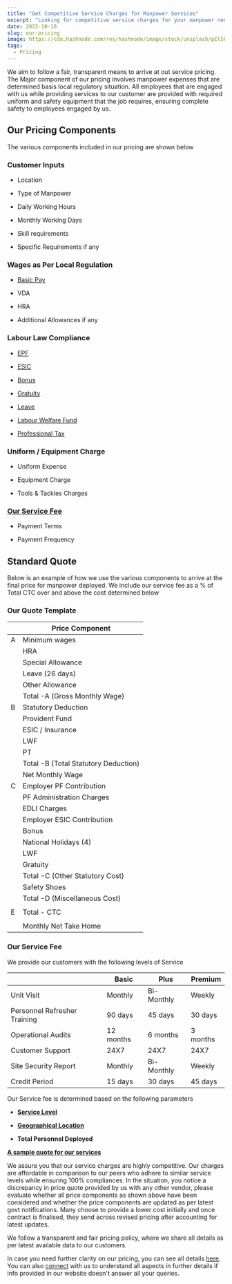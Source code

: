 ```yaml
---
title: "Get Competitive Service Charges for Manpower Services"
excerpt: "Looking for competitive service charges for your manpower needs? Knighthood offers high service levels at affordable prices. Connect with us to get a quote"
date: 2022-10-10
slug: our-pricing
image: https://cdn.hashnode.com/res/hashnode/image/stock/unsplash/pElSkGRA2NU/upload/1ff27a65c0a2815e47e075daf7217f13.jpeg
tags:
  - Pricing
---
```


We aim to follow a fair, transparent means to arrive at out service pricing. The Major component of our pricing involves manpower expenses that are determined basis local regulatory situation. All employees that are engaged with us while providing services to our customer are provided with required uniform and safety equipment that the job requires, ensuring complete safety to employees engaged by us.

## Our Pricing Components[​](http://localhost:3000/blog/our-pricing#our-pricing-components)

The various components included in our pricing are shown below

### Customer Inputs[​](http://localhost:3000/blog/our-pricing#customer-inputs)

* Location
    
* Type of Manpower
    
* Daily Working Hours
    
* Monthly Working Days
    
* Skill requirements
    
* Specific Requirements if any
    

### Wages as Per Local Regulation[​](http://localhost:3000/blog/our-pricing#wages-as-per-local-regulation)

* [Basic Pay](http://docs.knighthood.co/docs/Compliance/Min-Wages)
    
* VDA
    
* HRA
    
* Additional Allowances if any
    

### Labour Law Compliance[​](http://localhost:3000/blog/our-pricing#labour-law-compliance)

* [EPF](http://docs.knighthood.co/docs/Compliance/EPF)
    
* [ESIC](http://docs.knighthood.co/docs/Compliance/ESI)
    
* [Bonus](http://docs.knighthood.co/docs/Compliance/Bonus)
    
* [Gratuity](http://docs.knighthood.co/docs/Compliance/Gratuity)
    
* [Leave](http://docs.knighthood.co/docs/Compliance/Leave)
    
* [Labour Welfare Fund](http://docs.knighthood.co/docs/Compliance/LWF)
    
* [Professional Tax](http://docs.knighthood.co/docs/Compliance/PT)
    

### Uniform / Equipment Charge[​](http://localhost:3000/blog/our-pricing#uniform--equipment-charge)

* Uniform Expense
    
* Equipment Charge
    
* Tools & Tackles Charges
    

### [Our Service Fee​](https://knighthood.co/pricing#our-service-fee)

* Payment Terms
    
* Payment Frequency
    

## Standard Quote[​](http://localhost:3000/blog/our-pricing#standard-quote)

Below is an example of how we use the various components to arrive at the final price for manpower deployed. We include our service fee as a % of Total CTC over and above the cost determined below

### Our Quote Template[​](http://localhost:3000/blog/our-pricing#our-quote-template)

|  | Price Component |
| --- | --- |
| A | Minimum wages |
|  | HRA |
|  | Special Allowance |
|  | Leave (26 days) |
|  | Other Allowance |
|  | Total -A (Gross Monthly Wage) |
| B | Statutory Deduction |
|  | Provident Fund |
|  | ESIC / Insurance |
|  | LWF |
|  | PT |
|  | Total -B (Total Statutory Deduction) |
|  | Net Monthly Wage |
| C | Employer PF Contribution |
|  | PF Administration Charges |
|  | EDLI Charges |
|  | Employer ESIC Contribution |
|  | Bonus |
|  | National Holidays (4) |
|  | LWF |
|  | Gratuity |
|  | Total -C (Other Statutory Cost) |
|  | Safety Shoes |
|  | Total -D (Miscellaneous Cost) |
|  |  |
| E | Total - CTC |
|  |  |
|  | Monthly Net Take Home |

### **Our Service Fee**

We provide our customers with the following levels of Service

|  | **Basic** | **Plus** | **Premium** |
| --- | --- | --- | --- |
| Unit Visit | Monthly | Bi-Monthly | Weekly |
| Personnel Refresher Training | 90 days | 45 days | 30 days |
| Operational Audits | 12 months | 6 months | 3 months |
| Customer Support | 24X7 | 24X7 | 24X7 |
| Site Security Report | Monthly | Bi-Monthly | Weekly |
| Credit Period | 15 days | 30 days | 45 days |

Our Service fee is determined based on the following parameters

* [**Service Level**](https://knighthood.co/pricing#our-service-fee)
    
* [**Geographical Location**](https://knighthood.co/about#our-presence)
    
* **Total Personnel Deployed**
    

[**A sample quote for our services**](https://knighthood.co/Sample_Quote.pdf)

We assure you that our service charges are highly competitive. Our charges are affordable in comparison to our peers who adhere to similar service levels while ensuring 100% compliances. In the situation, you notice a discrepancy in price quote provided by us with any other vendor, please evaluate whether all price components as shown above have been considered and whether the price components are updated as per latest govt notifications. Many choose to provide a lower cost initially and once contract is finalised, they send across revised pricing after accounting for latest updates.

We follow a transparent and fair pricing policy, where we share all details as per latest available data to our customers.

In case you need further clarity on our pricing, you can see all details [here](/pricing). You can also [connect](/contact) with us to understand all aspects in further details if info provided in our website doesn't answer all your queries.
